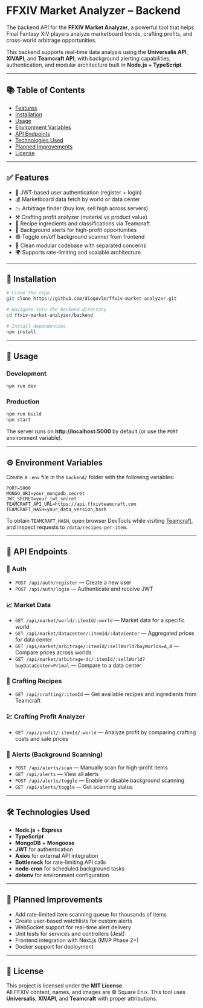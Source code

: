 # FFXIV Market Analyzer – Backend

The backend API for the **FFXIV Market Analyzer**, a powerful tool that helps Final Fantasy XIV players analyze marketboard trends, crafting profits, and cross-world arbitrage opportunities.

This backend supports real-time data analysis using the **Universalis API**, **XIVAPI**, and **Teamcraft API**, with background alerting capabilities, authentication, and modular architecture built in **Node.js + TypeScript**.

---

## 📚 Table of Contents

- [Features](#features)
- [Installation](#installation)
- [Usage](#usage)
- [Environment Variables](#environment-variables)
- [API Endpoints](#api-endpoints)
- [Technologies Used](#technologies-used)
- [Planned Improvements](#planned-improvements)
- [License](#license)

---

## ✅ Features

- 🔐 JWT-based user authentication (register + login)
- 💰 Marketboard data fetch by world or data center
- 📉 Arbitrage finder (buy low, sell high across servers)
- ⚒️ Crafting profit analyzer (material vs product value)
- 🧾 Recipe ingredients and classifications via Teamcraft
- 🚨 Background alerts for high-profit opportunities
- 🟢 Toggle on/off background scanner from frontend
- 🧩 Clean modular codebase with separated concerns
- 🌍 Supports rate-limiting and scalable architecture

---

## 🚀 Installation

```bash
# Clone the repo
git clone https://github.com/diogovlm/ffxiv-market-analyzer.git

# Navigate into the backend directory
cd ffxiv-market-analyzer/backend

# Install dependencies
npm install
```

---

## 🔧 Usage

### Development

```bash
npm run dev
```

### Production

```bash
npm run build
npm start
```

The server runs on **http://localhost:5000** by default (or use the `PORT` environment variable).

---

## ⚙️ Environment Variables

Create a `.env` file in the `backend/` folder with the following variables:

```env
PORT=5000
MONGO_URI=your_mongodb_secret
JWT_SECRET=your_jwt_secret
TEAMCRAFT_API_URL=https://api.ffxivteamcraft.com
TEAMCRAFT_HASH=your_data_version_hash
```

To obtain `TEAMCRAFT_HASH`, open browser DevTools while visiting [Teamcraft](https://ffxivteamcraft.com), and inspect requests to `/data/recipes-per-item`.

---

## 🔗 API Endpoints

### 🔐 Auth

- `POST /api/auth/register` — Create a new user
- `POST /api/auth/login` — Authenticate and receive JWT

### 📈 Market Data

- `GET /api/market/world/:itemId/:world` — Market data for a specific world
- `GET /api/market/datacenter/:itemId/:dataCenter` — Aggregated prices for data center
- `GET /api/market/arbitrage/:itemId/:sellWorld?buyWorlds=A,B` — Compare prices across worlds
- `GET /api/market/arbitrage-dc/:itemId/:sellWorld?buyDataCenter=Primal` — Compare to a data center

### 🧪 Crafting Recipes

- `GET /api/crafting/:itemId` — Get available recipes and ingredients from Teamcraft

### 💹 Crafting Profit Analyzer

- `GET /api/profit/:itemId/:world` — Analyze profit by comparing crafting costs and sale prices

### 🚨 Alerts (Background Scanning)

- `POST /api/alerts/scan` — Manually scan for high-profit items
- `GET /api/alerts` — View all alerts
- `POST /api/alerts/toggle` — Enable or disable background scanning
- `GET /api/alerts/toggle` — Get scanning status

---

## 🛠 Technologies Used

- **Node.js** + **Express**
- **TypeScript**
- **MongoDB** + **Mongoose**
- **JWT** for authentication
- **Axios** for external API integration
- **Bottleneck** for rate-limiting API calls
- **node-cron** for scheduled background tasks
- **dotenv** for environment configuration

---

## 📌 Planned Improvements

- Add rate-limited item scanning queue for thousands of items
- Create user-based watchlists for custom alerts
- WebSocket support for real-time alert delivery
- Unit tests for services and controllers (Jest)
- Frontend integration with Next.js (MVP Phase 2+)
- Docker support for deployment

---

## 📄 License

This project is licensed under the **MIT License**.  
All FFXIV content, names, and images are © Square Enix. This tool uses **Universalis**, **XIVAPI**, and **Teamcraft** with proper attributions.

